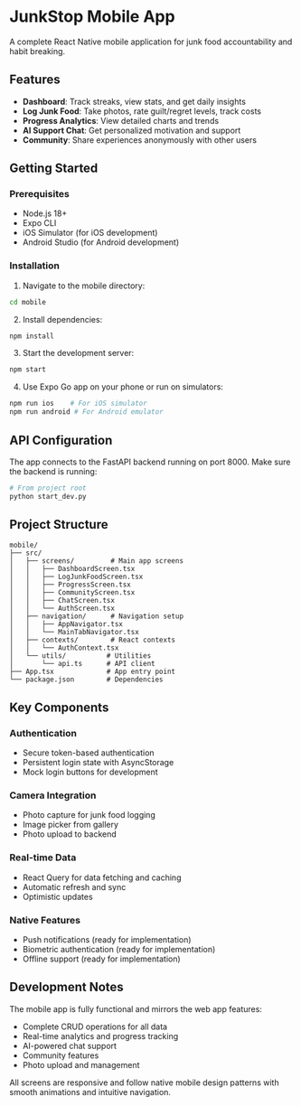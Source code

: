# JunkStop Mobile App

A complete React Native mobile application for junk food accountability and habit breaking.

## Features

- **Dashboard**: Track streaks, view stats, and get daily insights
- **Log Junk Food**: Take photos, rate guilt/regret levels, track costs
- **Progress Analytics**: View detailed charts and trends
- **AI Support Chat**: Get personalized motivation and support
- **Community**: Share experiences anonymously with other users

## Getting Started

### Prerequisites

- Node.js 18+ 
- Expo CLI
- iOS Simulator (for iOS development)
- Android Studio (for Android development)

### Installation

1. Navigate to the mobile directory:
```bash
cd mobile
```

2. Install dependencies:
```bash
npm install
```

3. Start the development server:
```bash
npm start
```

4. Use Expo Go app on your phone or run on simulators:
```bash
npm run ios    # For iOS simulator
npm run android # For Android emulator
```

## API Configuration

The app connects to the FastAPI backend running on port 8000. Make sure the backend is running:

```bash
# From project root
python start_dev.py
```

## Project Structure

```
mobile/
├── src/
│   ├── screens/         # Main app screens
│   │   ├── DashboardScreen.tsx
│   │   ├── LogJunkFoodScreen.tsx
│   │   ├── ProgressScreen.tsx
│   │   ├── CommunityScreen.tsx
│   │   ├── ChatScreen.tsx
│   │   └── AuthScreen.tsx
│   ├── navigation/      # Navigation setup
│   │   ├── AppNavigator.tsx
│   │   └── MainTabNavigator.tsx
│   ├── contexts/        # React contexts
│   │   └── AuthContext.tsx
│   └── utils/          # Utilities
│       └── api.ts      # API client
├── App.tsx             # App entry point
└── package.json        # Dependencies
```

## Key Components

### Authentication
- Secure token-based authentication
- Persistent login state with AsyncStorage
- Mock login buttons for development

### Camera Integration
- Photo capture for junk food logging
- Image picker from gallery
- Photo upload to backend

### Real-time Data
- React Query for data fetching and caching
- Automatic refresh and sync
- Optimistic updates

### Native Features
- Push notifications (ready for implementation)
- Biometric authentication (ready for implementation)
- Offline support (ready for implementation)

## Development Notes

The mobile app is fully functional and mirrors the web app features:
- Complete CRUD operations for all data
- Real-time analytics and progress tracking
- AI-powered chat support
- Community features
- Photo upload and management

All screens are responsive and follow native mobile design patterns with smooth animations and intuitive navigation.